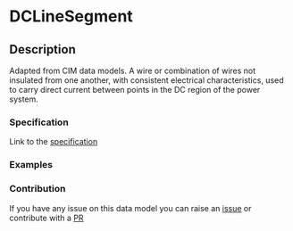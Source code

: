 # DCLineSegment

## Description 

Adapted from CIM data models. A wire or combination of wires not insulated from one another, with consistent electrical characteristics, used to carry direct current between points in the DC region of the power system.
### Specification

Link to the [specification](https://smart-data-models.github.io/dataModel.EnergyCIM/DCLineSegment/doc/spec.md)
### Examples
### Contribution

 If you have any issue on this data model you can raise an [issue](https://github.com/smart-data-models/dataModel.EnergyCIM/issues)  or contribute with a [PR](https://github.com/smart-data-models/dataModel.EnergyCIM/pulls)